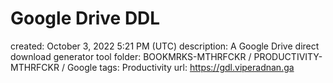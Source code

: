 # Google Drive DDL

created: October 3, 2022 5:21 PM (UTC)
description: A Google Drive direct download generator tool
folder: BOOKMRKS-MTHRFCKR / PRODUCTIVITY-MTHRFCKR / Google
tags: Productivity
url: https://gdl.viperadnan.ga